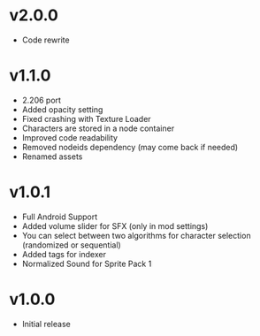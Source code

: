 # v2.0.0
 * Code rewrite

# v1.1.0

 * 2.206 port
 * Added opacity setting
 * Fixed crashing with Texture Loader
 * Characters are stored in a node container
 * Improved code readability
 * Removed nodeids dependency (may come back if needed)
 * Renamed assets

# v1.0.1

 * Full Android Support
 * Added volume slider for SFX (only in mod settings)
 * You can select between two algorithms for character selection (randomized or sequential)
 * Added tags for indexer
 * Normalized Sound for Sprite Pack 1

# v1.0.0

 * Initial release